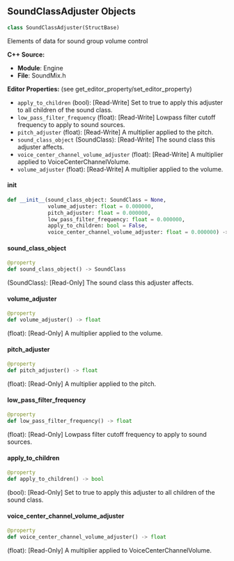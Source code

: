 ## SoundClassAdjuster Objects

```python
class SoundClassAdjuster(StructBase)
```

Elements of data for sound group volume control

**C++ Source:**

- **Module**: Engine
- **File**: SoundMix.h

**Editor Properties:** (see get_editor_property/set_editor_property)

- ``apply_to_children`` (bool):  [Read-Write] Set to true to apply this adjuster to all children of the sound class.
- ``low_pass_filter_frequency`` (float):  [Read-Write] Lowpass filter cutoff frequency to apply to sound sources.
- ``pitch_adjuster`` (float):  [Read-Write] A multiplier applied to the pitch.
- ``sound_class_object`` (SoundClass):  [Read-Write] The sound class this adjuster affects.
- ``voice_center_channel_volume_adjuster`` (float):  [Read-Write] A multiplier applied to VoiceCenterChannelVolume.
- ``volume_adjuster`` (float):  [Read-Write] A multiplier applied to the volume.

<a id="unreal.SoundClassAdjuster.__init__"></a>

#### __init__

```python
def __init__(sound_class_object: SoundClass = None,
             volume_adjuster: float = 0.000000,
             pitch_adjuster: float = 0.000000,
             low_pass_filter_frequency: float = 0.000000,
             apply_to_children: bool = False,
             voice_center_channel_volume_adjuster: float = 0.000000) -> None
```

<a id="unreal.SoundClassAdjuster.sound_class_object"></a>

#### sound_class_object

```python
@property
def sound_class_object() -> SoundClass
```

(SoundClass):  [Read-Only] The sound class this adjuster affects.

<a id="unreal.SoundClassAdjuster.volume_adjuster"></a>

#### volume_adjuster

```python
@property
def volume_adjuster() -> float
```

(float):  [Read-Only] A multiplier applied to the volume.

<a id="unreal.SoundClassAdjuster.pitch_adjuster"></a>

#### pitch_adjuster

```python
@property
def pitch_adjuster() -> float
```

(float):  [Read-Only] A multiplier applied to the pitch.

<a id="unreal.SoundClassAdjuster.low_pass_filter_frequency"></a>

#### low_pass_filter_frequency

```python
@property
def low_pass_filter_frequency() -> float
```

(float):  [Read-Only] Lowpass filter cutoff frequency to apply to sound sources.

<a id="unreal.SoundClassAdjuster.apply_to_children"></a>

#### apply_to_children

```python
@property
def apply_to_children() -> bool
```

(bool):  [Read-Only] Set to true to apply this adjuster to all children of the sound class.

<a id="unreal.SoundClassAdjuster.voice_center_channel_volume_adjuster"></a>

#### voice_center_channel_volume_adjuster

```python
@property
def voice_center_channel_volume_adjuster() -> float
```

(float):  [Read-Only] A multiplier applied to VoiceCenterChannelVolume.

<a id="unreal.SoundModulationDefaultRoutingSettings"></a>